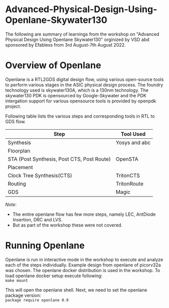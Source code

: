 # Advanced-Physical-Design-Using-Openlane-Skywater130
The following are summary of learnings from the workshop on "Advanced Physical Design Using Openlane Skywater130" orginized by VSD abd sponsored by Efabless from 3rd August-7th August 2022.

# Overview of Openlane
Openlane is a RTL2GDS digital design flow, using various open-source tools to perform various stages in the ASIC physical design process.
The foundry technology used is skywater130A, which is a 130nm technology. 
The skywater130 PDK is opensourced by Google-Skywater and the PDK intergation support for various opensource tools is provided by openpdk project.

Following table lists the various steps and corresponding tools in RTL to GDS flow.

  | Step | Tool Used | 
  | --- | --- |
  | Synthesis | Yosys and abc |
  | Floorplan | |
  | STA (Post Synthesis, Post CTS, Post Route)  | OpenSTA |
  | Placement | |
  | Clock Tree Synthesis(CTS) | TritonCTS |
  | Routing | TritonRoute | 
  | GDS | Magic |

*Note*:
- The entire openlane flow has few more steps, namely LEC, AntDiode Insertion, DRC and LVS.
- But as part of the workshop these were not covered.

# Running Openlane 
Openlane is run in interactive mode in the workshop to execute and analyze each of the steps individually.
Example design from openlane of picorv32a was chosen.
The openlane docker distribution is used in the workshop.
To load openlane docker setup execute following:   
`make mount`

This will open the openlane shell.
Next, we need to set the openlane package version:    
`package require openlane 0.9`    








